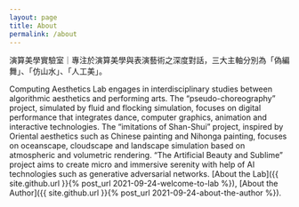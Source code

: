 ```yaml
---
layout: page
title: About
permalink: /about
---
```


演算美學實驗室｜專注於演算美學與表演藝術之深度對話，三大主軸分別為「偽編舞」、「仿山水」、「人工美」。

Computing Aesthetics Lab engages in interdisciplinary studies between algorithmic aesthetics and performing arts. The “pseudo-choreography” project, simulated by fluid and flocking simulation, focuses on digital performance that integrates dance, computer graphics, animation and interactive technologies. The “imitations of Shan-Shui” project, inspired by Oriental aesthetics such as Chinese painting and Nihonga painting, focuses on oceanscape, cloudscape and landscape simulation based on atmospheric and volumetric rendering. “The Artificial Beauty and Sublime” project aims to create micro and immersive serenity with help of AI technologies such as generative adversarial networks. [About the Lab]({{ site.github.url }}{% post_url 2021-09-24-welcome-to-lab %}), [About the Author]({{ site.github.url }}{% post_url 2021-09-24-about-the-author %}).
